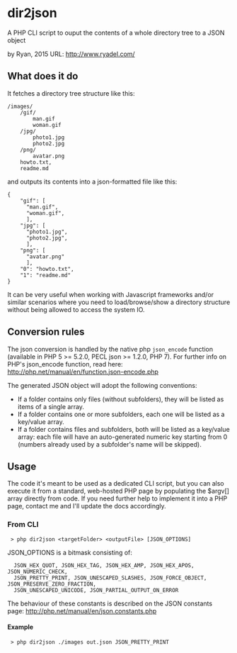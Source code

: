 # dir2json
A PHP CLI script to ouput the contents of a whole directory tree to a JSON object

by Ryan, 2015
URL: http://www.ryadel.com/

## What does it do
It fetches a directory tree structure like this:

```
/images/
    /gif/
        man.gif
        woman.gif
    /jpg/
        photo1.jpg
        photo2.jpg
    /png/
        avatar.png
    howto.txt,
    readme.md
```

and outputs its contents into a json-formatted file like this:

```
{
    "gif": [
      "man.gif",
      "woman.gif",
      ],
    "jpg": [
      "photo1.jpg",
      "photo2.jpg",
      ],
    "png": [
      "avatar.png"
      ],
    "0": "howto.txt",
    "1": "readme.md"
}
```

It can be very useful when working with Javascript frameworks and/or similar scenarios where you need to load/browse/show a directory structure without being allowed to access the system IO.

## Conversion rules
The json conversion is handled by the native php `json_encode` function (available in PHP 5 >= 5.2.0, PECL json >= 1.2.0, PHP 7). For further info on PHP's json_encode function, read here:
http://php.net/manual/en/function.json-encode.php

The generated JSON object will adopt the following conventions:
* If a folder contains only files (without subfolders), they will be listed as items of a single array.
* If a folder contains one or more subfolders, each one will be listed as a key/value array.
* If a folder contains files and subfolders, both will be listed as a key/value array: each file will have an auto-generated numeric key starting from 0 (numbers already used by a subfolder's name will be skipped).


## Usage
The code it's meant to be used as a dedicated CLI script, but you can also execute it from a standard, web-hosted PHP page by populating the $argv[] array directly from code. If you need further help to implement it into a PHP page, contact me and I'll update the docs accordingly.

### From CLI

```
 > php dir2json <targetFolder> <outputFile> [JSON_OPTIONS]
```

JSON_OPTIONS is a bitmask consisting of:
```
  JSON_HEX_QUOT, JSON_HEX_TAG, JSON_HEX_AMP, JSON_HEX_APOS, JSON_NUMERIC_CHECK, 
  JSON_PRETTY_PRINT, JSON_UNESCAPED_SLASHES, JSON_FORCE_OBJECT, JSON_PRESERVE_ZERO_FRACTION, 
  JSON_UNESCAPED_UNICODE, JSON_PARTIAL_OUTPUT_ON_ERROR
```

The behaviour of these constants is described on the JSON constants page:
http://php.net/manual/en/json.constants.php

#### Example
```
 > php dir2json ./images out.json JSON_PRETTY_PRINT
```


